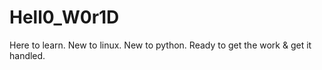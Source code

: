 # Hell0_W0r1D
Here to learn. New to linux. New to python. Ready to get the work &amp; get it handled. 
